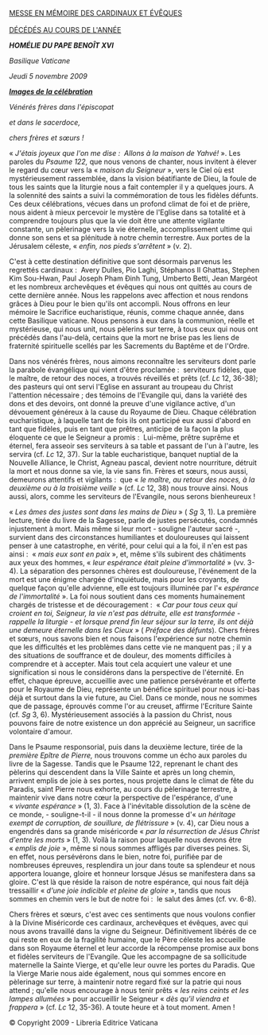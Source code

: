 [MESSE EN MÉMOIRE DES CARDINAUX ET ÉVÊQUES \
\
DÉCÉDÉS AU COURS DE L'ANNÉE](http://www.vatican.va/news_services/liturgy/2009/documents/ns_lit_doc_20091105_elenco-defunti_it.html)

***HOMÉLIE DU PAPE BENOÎT XVI***

*Basilique Vaticane*

*Jeudi 5 novembre 2009*

***[Images de la célébration](http://www.vatican.va/news_services/liturgy/photogallery/2009/20091105/index.html)***

*Vénérés frères dans l'épiscopat*

*et dans le sacerdoce,*

*chers frères et sœurs !*

« *J'étais joyeux que l'on me dise :  Allons à la maison de Yahvé!* ». Les paroles du *Psaume 122,* que nous venons de chanter, nous invitent à élever le regard du cœur vers la « *maison du Seigneur* », vers le Ciel où est mystérieusement rassemblée, dans la vision béatifiante de Dieu, la foule de tous les saints que la liturgie nous a fait contempler il y a quelques jours. A la solennité des saints a suivi la commémoration de tous les fidèles défunts. Ces deux célébrations, vécues dans un profond climat de foi et de prière, nous aident à mieux percevoir le mystère de l'Eglise dans sa totalité et à comprendre toujours plus que la vie doit être une attente vigilante constante, un pèlerinage vers la vie éternelle, accomplissement ultime qui donne son sens et sa plénitude à notre chemin terrestre. Aux portes de la Jérusalem céleste, « *enfin, nos pieds s'arrêtent* » (v. 2).

C'est à cette destination définitive que sont désormais parvenus les regrettés cardinaux :  Avery Dulles, Pio Laghi, Stéphanos II Ghattas, Stephen Kim Sou-Hwan, Paul Joseph Pham Ðinh Tung, Umberto Betti, Jean Margéot et les nombreux archevêques et évêques qui nous ont quittés au cours de cette dernière année. Nous les rappelons avec affection et nous rendons grâces à Dieu pour le bien qu'ils ont accompli. Nous offrons en leur mémoire le Sacrifice eucharistique, réunis, comme chaque année, dans cette Basilique vaticane. Nous pensons à eux dans la communion, réelle et mystérieuse, qui nous unit, nous pèlerins sur terre, à tous ceux qui nous ont précédés dans l'au-delà, certains que la mort ne brise pas les liens de fraternité spirituelle scellés par les Sacrements du Baptême et de l'Ordre.

Dans nos vénérés frères, nous aimons reconnaître les serviteurs dont parle la parabole évangélique qui vient d'être proclamée :  serviteurs fidèles, que le maître, de retour des noces, a trouvés réveillés et prêts (cf. *Lc* 12, 36-38); des pasteurs qui ont servi l'Eglise en assurant au troupeau du Christ l'attention nécessaire ; des témoins de l'Evangile qui, dans la variété des dons et des devoirs, ont donné la preuve d'une vigilance active, d'un dévouement généreux à la cause du Royaume de Dieu. Chaque célébration eucharistique, à laquelle tant de fois ils ont participé eux aussi d'abord en tant que fidèles, puis en tant que prêtres, anticipe de la façon la plus éloquente ce que le Seigneur a promis :  Lui-même, prêtre suprême et éternel, fera asseoir ses serviteurs à sa table et passant de l'un à l'autre, les servira (cf. *Lc* 12, 37). Sur la table eucharistique, banquet nuptial de la Nouvelle Alliance, le Christ, Agneau pascal, devient notre nourriture, détruit la mort et nous donne sa vie, la vie sans fin. Frères et sœurs, nous aussi, demeurons attentifs et vigilants :  que « *le maître, au retour des noces, à la deuxième ou à la troisième veille* » (cf. *Lc* 12, 38) nous trouve ainsi. Nous aussi, alors, comme les serviteurs de l'Evangile, nous serons bienheureux !

« *Les âmes des justes sont dans les mains de Dieu* » ( *Sg* 3, 1). La première lecture, tirée du livre de la Sagesse, parle de justes persécutés, condamnés injustement à mort. Mais même si leur mort - souligne l'auteur sacré -, survient dans des circonstances humiliantes et douloureuses qui laissent penser à une catastrophe, en vérité, pour celui qui a la foi, il n'en est pas ainsi :  « *mais eux sont en paix* », et, même s'ils subirent des châtiments aux yeux des hommes, « *leur espérance était pleine d'immortalité* » (vv. 3-4). La séparation des personnes chères est douloureuse, l'événement de la mort est une énigme chargée d'inquiétude, mais pour les croyants, de quelque façon qu'elle advienne, elle est toujours illuminée par l'« *espérance de l'immortalité* ». La foi nous soutient dans ces moments humainement chargés de tristesse et de découragement :  « *Car pour tous ceux qui croient en toi, Seigneur, la vie n'est pas détruite, elle est transformée - rappelle la liturgie - et lorsque prend fin leur séjour sur la terre, ils ont déjà une demeure éternelle dans les Cieux* » ( *Préface des défunts*). Chers frères et sœurs, nous savons bien et nous faisons l'expérience sur notre chemin que les difficultés et les problèmes dans cette vie ne manquent pas ; il y a des situations de souffrance et de douleur, des moments difficiles à comprendre et à accepter. Mais tout cela acquiert une valeur et une signification si nous le considérons dans la perspective de l'éternité. En effet, chaque épreuve, accueillie avec une patience persévérante et offerte pour le Royaume de Dieu, représente un bénéfice spirituel pour nous ici-bas déjà et surtout dans la vie future, au Ciel. Dans ce monde, nous ne sommes que de passage, éprouvés comme l'or au creuset, affirme l'Ecriture Sainte (cf. *Sg* 3, 6). Mystérieusement associés à la passion du Christ, nous pouvons faire de notre existence un don apprécié au Seigneur, un sacrifice volontaire d'amour.

Dans le Psaume responsorial, puis dans la deuxième lecture, tirée de la *première Epître de Pierre,* nous trouvons comme un écho aux paroles du livre de la Sagesse. Tandis que le Psaume 122, reprenant le chant des pèlerins qui descendent dans la Ville Sainte et après un long chemin, arrivent emplis de joie à ses portes, nous projette dans le climat de fête du Paradis, saint Pierre nous exhorte, au cours du pèlerinage terrestre, à maintenir vive dans notre cœur la perspective de l'espérance, d'une « *vivante espérance* » (1, 3). Face à l'inévitable dissolution de la scène de ce monde, - souligne-t-il - il nous donne la promesse d'« *un héritage exempt de corruption, de souillure, de flétrissure* » (v. 4), car Dieu nous a engendrés dans sa grande miséricorde « *par la résurrection de Jésus Christ d'entre les morts* » (1, 3). Voilà la raison pour laquelle nous devons être « *emplis de joie* », même si nous sommes affligés par diverses peines. Si, en effet, nous persévérons dans le bien, notre foi, purifiée par de nombreuses épreuves, resplendira un jour dans toute sa splendeur et nous apportera louange, gloire et honneur lorsque Jésus se manifestera dans sa gloire. C'est là que réside la raison de notre espérance, qui nous fait déjà tressaillir « *d'une joie indicible et pleine de gloire* », tandis que nous sommes en chemin vers le but de notre foi :  le salut des âmes (cf. vv. 6-8).

Chers frères et sœurs, c'est avec ces sentiments que nous voulons confier à la Divine Miséricorde ces cardinaux, archevêques et évêques, avec qui nous avons travaillé dans la vigne du Seigneur. Définitivement libérés de ce qui reste en eux de la fragilité humaine, que le Père céleste les accueille dans son Royaume éternel et leur accorde la récompense promise aux bons et fidèles serviteurs de l'Evangile. Que les accompagne de sa sollicitude maternelle la Sainte Vierge, et qu'elle leur ouvre les portes du Paradis. Que la Vierge Marie nous aide également, nous qui sommes encore en pèlerinage sur terre, à maintenir notre regard fixé sur la patrie qui nous attend ; qu'elle nous encourage à nous tenir prêts « *les reins ceints et les lampes allumées* » pour accueillir le Seigneur « *dès qu'il viendra et frappera* » (cf. *Lc* 12, 35-36). A toute heure et à tout moment. Amen !

© Copyright 2009 - Libreria Editrice Vaticana